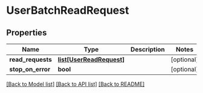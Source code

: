 # UserBatchReadRequest

## Properties
Name | Type | Description | Notes
------------ | ------------- | ------------- | -------------
**read_requests** | [**list[UserReadRequest]**](UserReadRequest.md) |  | [optional] 
**stop_on_error** | **bool** |  | [optional] 

[[Back to Model list]](../README.md#documentation-for-models) [[Back to API list]](../README.md#documentation-for-api-endpoints) [[Back to README]](../README.md)


